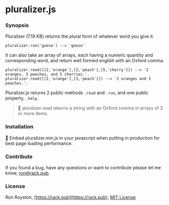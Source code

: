 # pluralizer.js
### Synopsis

Pluralizer (7.19 KB) returns the plural form of whatever word you give it.  
```
pluralizer.run('goose') --> 'geese'
```
It can also take an array of arrays, each having a numeric quantity and corresponding word, and return well formed english with an Oxford comma. 
```
pluralizer.read([[2,'orange'],[3,'peach'],[5,'cherry']]) --> '2 oranges, 3 peaches, and 5 cherries.'.
pluralizer.read([[2,'orange'],[3,'peach']]) --> '2 oranges and 3 peaches.'.
```
Pluralizer.js returns 2 public methods `.read` and `.run`, and one public property, `.help`.
> :apple: pluralizer.read returns a string with an Oxford comma in arrays of 3 or more items.

### Installation

:rocket:  Embed pluralizer.min.js in your javascript when putting in production for best page loading performance.

### Contribute

If you found a bug, have any questions or want to contribute please let me know, [ron@rack.pub](mailto:ron@rack.pub).

### License

Ron Royston, [https://rack.pub](https://rack.pub), [MIT License](https://en.wikipedia.org/wiki/MIT_License)